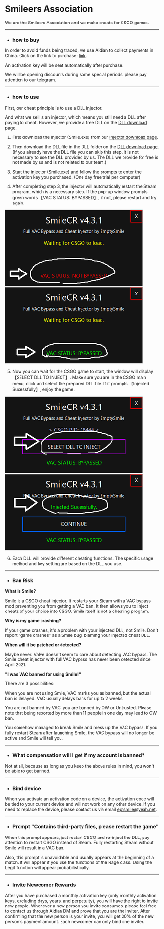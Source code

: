 # Smileers Association

We are the Smileers Association and we make cheats for CSGO games.

***

- ### how to buy

In order to avoid funds being traced, we use Aidian to collect payments in China. Click on the link to purchase: [link](https://afdian.net/@eptsmile/plan).

An activation key will be sent automatically after purchase.

We will be opening discounts during some special periods, please pay attention to our telegram.

***

- ### how to use

First, our cheat principle is to use a DLL injector.

And what we sell is an injector, which means you still need a DLL after paying to cheat. However, we provide a free DLL on the [DLL download page](https://github.com/Empty-Smile/Empty-Smile.github.io/tree/DLL).

1. First download the injector (Smile.exe) from our [Injector download page](https://github.com/Empty-Smile/Empty-Smile.github.io/releases).

2. Then download the DLL file in the DLL folder on the [DLL download page](https://github.com/Empty-Smile/Empty-Smile.github.io/tree/DLL). (If you already have the DLL file you can skip this step. It is not necessary to use the DLL provided by us. The DLL we provide for free is not made by us and is not related to our team.)

3. Start the injector (Smile.exe) and follow the prompts to enter the activation key you purchased. (One day free trial per computer)

4. After completing step 3, the injector will automatically restart the Steam program, which is a necessary step. If the pop-up window prompts green words 【VAC STATUS: BYPASSED】, if not, please restart and try again.

![avatar](/img/1.png) ![avatar](/img/2.png)

5. Now you can wait for the CSGO game to start, the window will display 【SELECT DLL TO INJECT】. Make sure you are in the CSGO main menu, click and select the prepared DLL file. If it prompts 【Injected Sucessfully】, enjoy the game.

![avatar](/img/3.png) ![avatar](/img/4.png)

6. Each DLL will provide different cheating functions. The specific usage method and key setting are based on the DLL you use.

***

- ### Ban Risk

**What is Smile?**

Smile is a CSGO cheat injector. It restarts your Steam with a VAC bypass mod preventing you from getting a VAC ban. It then allows you to inject cheats of your choice into CSGO. Smile itself is not a cheating program.

**Why is my game crashing?**

If your game crashes, it's a problem with your injected DLL, not Smile. Don't report "game crashes" as a Smile bug, blaming your injected cheat DLL.

**When will it be patched or detected?**

Maybe never. Valve doesn't seem to care about detecting VAC bypass. The Smile cheat injector with full VAC bypass has never been detected since April 2021.

**"I was VAC banned for using Smile!"**

There are 3 possibilities:

When you are not using Smile, VAC marks you as banned, but the actual ban is delayed. VAC usually delays bans for up to 2 weeks.

You are not banned by VAC, you are banned by OW or Untrusted. Please note that being reported by more than 11 people in one day may lead to OW ban.

You somehow managed to break Smile and mess up the VAC bypass. If you fully restart Steam after launching Smile, the VAC bypass will no longer be active and Smile will tell you.

***

- ### What compensation will I get if my account is banned?

Not at all, because as long as you keep the above rules in mind, you won't be able to get banned.

***

- ### Bind device

When you activate an activation code on a device, the activation code will be tied to your current device and will not work on any other device. If you need to replace the device, please contact us via email eptsmile@yeah.net.

***

- ### Prompt "Contains third-party files, please restart the game"

When this prompt appears, just restart CSGO and re-inject the DLL, pay attention to restart CSGO instead of Steam. Fully restarting Steam without Smile will result in a VAC ban.

Also, this prompt is unavoidable and usually appears at the beginning of a match. It will appear if you use the functions of the Rage class. Using the Legit function will appear probabilistically.

***

- ### Invite Newcomer Rewards

After you have purchased a monthly activation key (only monthly activation keys, excluding days, years, and perpetuity), you will have the right to invite new people. Whenever a new person you invite consumes, please feel free to contact us through Aidian DM and prove that you are the inviter. After confirming that the new person is your invite, you will get 30% of the new person's payment amount. Each newcomer can only bind one inviter.
